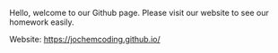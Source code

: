 ﻿Hello, welcome to our Github page. Please visit our website to see our homework easily. 

 Website:
 https://jochemcoding.github.io/


